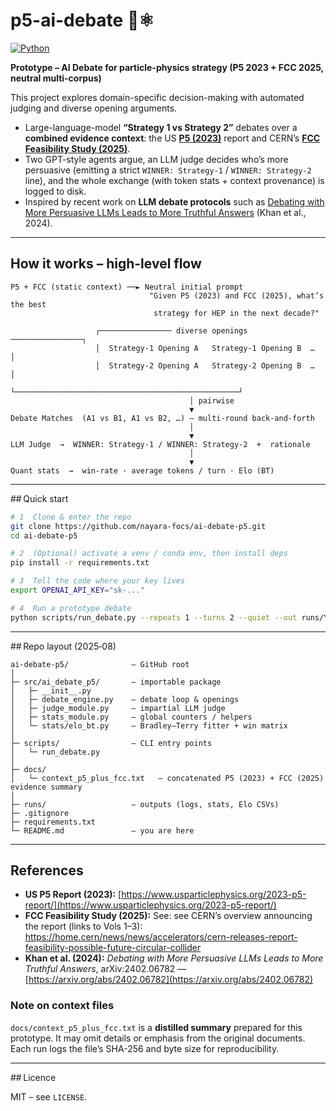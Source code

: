 # p5-ai-debate 🤖⚛️  
[![Python](https://img.shields.io/badge/python-3.10%2B-blue.svg)](https://www.python.org/)

**Prototype – AI Debate for particle-physics strategy (P5 2023 + FCC 2025, neutral multi-corpus)**

This project explores domain-specific decision-making with automated judging and diverse opening arguments.

- Large-language-model **“Strategy 1 vs Strategy 2”** debates over a **combined evidence context**: the US **[P5 (2023)](https://www.usparticlephysics.org/2023-p5-report/)** report and CERN’s **[FCC Feasibility Study (2025)](https://fcc.web.cern.ch/)**.  
- Two GPT-style agents argue, an LLM judge decides who’s more persuasive (emitting a strict `WINNER: Strategy-1` / `WINNER: Strategy-2` line), and the whole exchange (with token stats + context provenance) is logged to disk.
- Inspired by recent work on **LLM debate protocols** such as [Debating with More Persuasive LLMs Leads to More Truthful Answers](https://arxiv.org/abs/2402.06782) (Khan et al., 2024).

--- 

## How it works – high-level flow

``` 
P5 + FCC (static context) ──► Neutral initial prompt
                               "Given P5 (2023) and FCC (2025), what’s the best
                                strategy for HEP in the next decade?"

                   ┌──────────────── diverse openings ────────────────┐
                   │  Strategy-1 Opening A   Strategy-1 Opening B  …  │
                   │  Strategy-2 Opening A   Strategy-2 Opening B  …  │
                   └──────────────────────────────────────────────────┘
                                        │ pairwise
                                        ▼
Debate Matches  (A1 vs B1, A1 vs B2, …) – multi-round back-and-forth
                                        │
                                        ▼
LLM Judge  →  WINNER: Strategy-1 / WINNER: Strategy-2  +  rationale
                                        │
                                        ▼
Quant stats  →  win-rate · average tokens / turn · Elo (BT) 
```

---

## Quick start

```bash
# 1  Clone & enter the repo
git clone https://github.com/nayara-focs/ai-debate-p5.git
cd ai-debate-p5

# 2  (Optional) activate a venv / conda env, then install deps
pip install -r requirements.txt

# 3  Tell the code where your key lives
export OPENAI_API_KEY="sk-..."

# 4  Run a prototype debate
python scripts/run_debate.py --repeats 1 --turns 2 --quiet --out runs/YYYYMMDD/test.json
```

---

## Repo layout (2025‑08)

```
ai-debate-p5/              – GitHub root
│
├─ src/ai_debate_p5/       – importable package
│   ├─ __init__.py
│   ├─ debate_engine.py    – debate loop & openings
│   ├─ judge_module.py     – impartial LLM judge
│   ├─ stats_module.py     – global counters / helpers
│   └─ stats/elo_bt.py     – Bradley–Terry fitter + win matrix
│
├─ scripts/                – CLI entry points
│   └─ run_debate.py
│
├─ docs/
│   └─ context_p5_plus_fcc.txt   – concatenated P5 (2023) + FCC (2025) evidence summary
│
├─ runs/                   – outputs (logs, stats, Elo CSVs)
├─ .gitignore
├─ requirements.txt
└─ README.md               – you are here
```

---
## References

- **US P5 Report (2023):** [https://www.usparticlephysics.org/2023-p5-report/](https://www.usparticlephysics.org/2023-p5-report/)
- **FCC Feasibility Study (2025):** See: see CERN’s overview announcing the report (links to Vols 1–3): <https://home.cern/news/news/accelerators/cern-releases-report-feasibility-possible-future-circular-collider>
- **Khan et al. (2024):** *Debating with More Persuasive LLMs Leads to More Truthful Answers*, arXiv:2402.06782 — [https://arxiv.org/abs/2402.06782](https://arxiv.org/abs/2402.06782)

### Note on context files

`docs/context_p5_plus_fcc.txt` is a **distilled summary** prepared for this prototype. It may omit details or emphasis from the original documents. Each run logs the file’s SHA-256 and byte size for reproducibility.

---
## Licence

MIT – see `LICENSE`.
